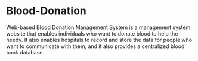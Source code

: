 # Blood-Donation
Web-based Blood Donation Management System is a management system website that enables individuals who want to donate blood to help the needy. It also enables hospitals to record and store the data for people who want to communicate with them, and it also provides a centralized blood bank database.
